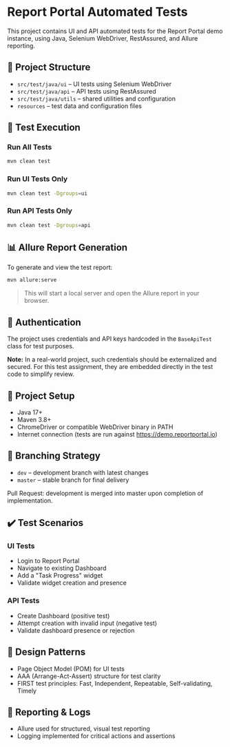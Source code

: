 # Report Portal Automated Tests

This project contains UI and API automated tests for the Report Portal demo instance, using Java, Selenium WebDriver, RestAssured, and Allure reporting.

## 📌 Project Structure

- `src/test/java/ui` – UI tests using Selenium WebDriver
- `src/test/java/api` – API tests using RestAssured
- `src/test/java/utils` – shared utilities and configuration
- `resources` – test data and configuration files

## 🧪 Test Execution

### Run All Tests

```bash
mvn clean test
```

### Run UI Tests Only

```bash
mvn clean test -Dgroups=ui
```

### Run API Tests Only

```bash
mvn clean test -Dgroups=api
```

## 📊 Allure Report Generation

To generate and view the test report:

```bash
mvn allure:serve
```

> This will start a local server and open the Allure report in your browser.

## 🔐 Authentication

The project uses credentials and API keys hardcoded in the `BaseApiTest` class for test purposes.

**Note:** In a real-world project, such credentials should be externalized and secured. For this test assignment, they are embedded directly in the test code to simplify review.

## 🧱 Project Setup

- Java 17+
- Maven 3.8+
- ChromeDriver or compatible WebDriver binary in PATH
- Internet connection (tests are run against https://demo.reportportal.io)

## 🔁 Branching Strategy

- `dev` – development branch with latest changes
- `master` – stable branch for final delivery

Pull Request: development is merged into master upon completion of implementation.

## ✔️ Test Scenarios

### UI Tests
- Login to Report Portal
- Navigate to existing Dashboard
- Add a "Task Progress" widget
- Validate widget creation and presence

### API Tests
- Create Dashboard (positive test)
- Attempt creation with invalid input (negative test)
- Validate dashboard presence or rejection

## 🧩 Design Patterns

- Page Object Model (POM) for UI tests
- AAA (Arrange-Act-Assert) structure for test clarity
- FIRST test principles: Fast, Independent, Repeatable, Self-validating, Timely

## 📂 Reporting & Logs

- Allure used for structured, visual test reporting
- Logging implemented for critical actions and assertions